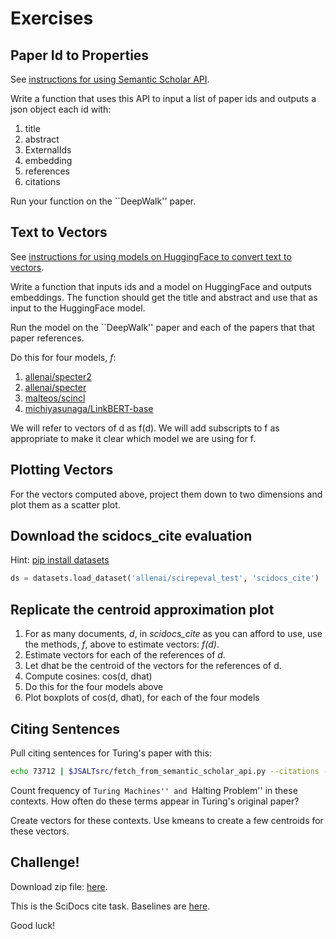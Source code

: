 # Exercises

<h2>Paper Id to Properties</h2>

See <a href="https://github.com/kwchurch/JSALT_Better_Together/blob/main/doc/semantic_scholar_API.md">instructions for using Semantic Scholar API</a>.
<p>
Write a function that uses this API to input a list of paper ids and outputs a json object each id with:
<ol>
<li>title</li>
<li>abstract</li>
<li>ExternalIds</li>
<li>embedding</li>
<li>references</li>
<li>citations</li>
</ol>

Run your function on the ``DeepWalk'' paper.

<h2>Text to Vectors</h2>
See <a href="https://github.com/kwchurch/JSALT_Better_Together/blob/main/doc/HuggingFace_embeddings.md">instructions for using models on HuggingFace to convert text to vectors</a>.
<p>
Write a function that inputs ids and a model on HuggingFace and outputs embeddings.  The function should get the title and abstract and use that as input to the HuggingFace model.
<p>
Run the model on the ``DeepWalk'' paper and each of the papers that that paper references.
<p>
Do this for four models, <i>f</i>:
<ol>
<li><a href="https://huggingface.co/allenai/specter2">allenai/specter2</a></li>
<li><a href="https://huggingface.co/allenai/specter">allenai/specter</a></li>
<li><a href="https://huggingface.co/malteos/scincl">malteos/scincl</a></li>
<li><a href="https://huggingface.co/michiyasunaga/LinkBERT-base">michiyasunaga/LinkBERT-base</a></li>
</ol>

We will refer to vectors of d as f(d).  We will add subscripts to f as appropriate to make
it clear which model we are using for f.

<h2>Plotting Vectors</h2>

For the vectors computed above, project them down to two dimensions and plot them as a scatter plot.

<h2>Download the scidocs_cite evaluation</h2>

Hint: <a href="https://pypi.org/project/datasets/">pip install datasets</a>

```python
ds = datasets.load_dataset('allenai/scirepeval_test', 'scidocs_cite')
```

<h2>Replicate the centroid approximation plot</h2>

<ol>
<li>For as many documents, <i>d</i>, in <i>scidocs_cite</i> as you can afford to use,
use the methods, <i>f</i>, above to estimate vectors: <i>f(d)</i>.</li>
<li>Estimate vectors for each of the references of <i>d</i>.</li>
<li>Let dhat be the centroid of the vectors for the references of d.
<li>Compute cosines: cos(d, dhat)</li>
<li>Do this for the four models above</li>
<li>Plot boxplots of cos(d, dhat), for each of the four models</li>
</ol>

<h2>Citing Sentences</h2>

Pull citing sentences for Turing's paper with this:

```sh
echo 73712 | $JSALTsrc/fetch_from_semantic_scholar_api.py --citations --limit 1000 --fields contexts
```

Count frequency of ``Turing Machines'' and ``Halting Problem'' in
these contexts.  How often do these terms appear in Turing's original
paper?

Create vectors for these contexts.  Use kmeans to create a few centroids for these vectors.

<h2>Challenge!</h2>

Download zip file: <a href="https://drive.google.com/file/d/1tVJAjRGiOhI3NSIAxGzwqOSNodl7KjGJ/view?usp=sharing">here</a>.
<p>
This is the SciDocs cite task.  Baselines are <a href="https://docs.google.com/spreadsheets/d/1JMq-jR4M8KU119cvglUDmMwwzd60Z3vyvn3VqhPn9EY/view#gid=1450677429">here</a>.
<p>
Good  luck!

